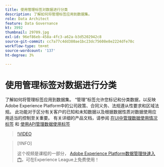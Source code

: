 ```yaml
---
title: 使用管理标签对数据进行分类
description: 了解如何将管理标签应用到数据集。
role: Data Architect
feature: Data Governance
kt: 3992
thumbnail: 29709.jpg
exl-id: 96ef86eb-458a-4fc3-a62a-b3d5202942c8
source-git-commit: cc7a77c4dd380ae1bc23dc75608e8e2224dfe78c
workflow-type: tm+mt
source-wordcount: '137'
ht-degree: 3%

---
```


# 使用管理标签对数据进行分类

了解如何将管理标签应用到数据集。 “管理”标签允许您标记和分类数据，以反映Adobe Experience Platform中的公司政策、合同义务、法规遵从性要求和区域法规。 此功能对于区分有关客户的已知和未知数据以及根据数据性质对数据使用应用适当的控制至关重要。 有关详细的产品文档，请参阅 [在UI中管理数据使用情况标签](https://experienceleague.adobe.com/docs/experience-platform/data-governance/labels/user-guide.html) 和 [使用API管理数据使用标签](https://experienceleague.adobe.com/docs/experience-platform/data-governance/labels/dataset-api.html)

>[!VIDEO](https://video.tv.adobe.com/v/29709?quality=12&learn=on)

>[!INFO]
>
> 这个视频是课程的一部分， [Adobe Experience Platform数据管理快速入门](https://experienceleague.adobe.com/?recommended=ExperiencePlatform-D-1-2021.1.dgov.gs)，可在Experience League上免费使用！
